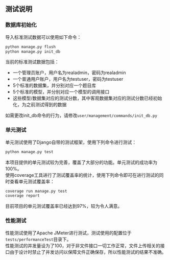 ## 测试说明  
### 数据库初始化  
导入标准测试数据可以使用如下命令：  
```bash
python manage.py flush
python manage.py init_db
``` 
当前的标准测试数据包括：  
* 一个管理员账户，用户名为realadmin，密码为realadmin  
* 一个普通用户账户，用户名为testuser，密码为testuser  
* 5个标准的数据集，并分别对应一个题目库  
* 5个标准的模型，并分别对应一个模型的调用接口  
* 这些模型/数据集对应的测试分数，其中客观数据集对应的测试分数已经初始化，为之前测试得到的数据  

如需更改init_db命令的行为，请修改`user/management/commands/init_db.py`  
### 单元测试  
单元测试使用了Django自带的测试框架，使用下列命令进行测试：  
```bash
python manage.py test
```
本项目提供的单元测试较为完善，覆盖了大部分的功能。单元测试的成功率为100%。  
使用coverage工具进行了测试覆盖率的统计，使用下列命令即可在进行测试的同时查看单元测试覆盖率：  
```bash
coverage run manage.py test
coverage report
```
目前项目的单元测试覆盖率已经达到97%，较为令人满意。  
### 性能测试  
性能测试使用了Apache JMeter进行测试，测试使用的配置位于`tests/performanceTest`目录下。  
性能测试的并发量设为了100，对于非文件接口一切工作正常，文件上传相关的接口由于设计时禁止了并发访问以保障文件正确保存，所以性能测试的结果不准确。  
